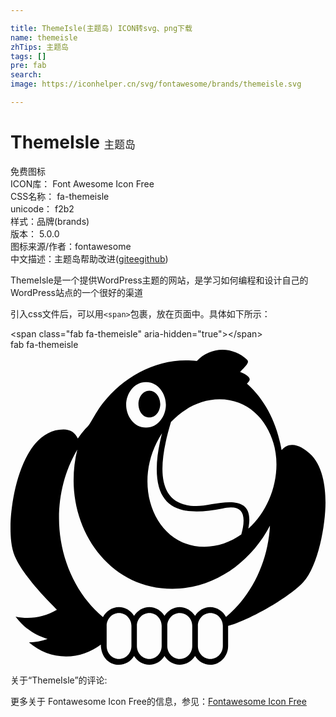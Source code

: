 ```yaml
---

title: ThemeIsle(主题岛) ICON转svg、png下载
name: themeisle
zhTips: 主题岛
tags: []
pre: fab
search: 
image: https://iconhelper.cn/svg/fontawesome/brands/themeisle.svg

---
```


# ThemeIsle  <small style="font-size: 60%;font-weight: 100">主题岛</small>


<div class="detail-page">
<p>
<span><span class="badge-success badge">免费图标</span> </span>
<br/>
<span>
ICON库：
<span class="badge-secondary badge">Font Awesome Icon Free</span> 
</span>
<br/>
<span>
CSS名称：
<span class="badge-secondary badge">fa-themeisle</span> 
</span>
<br/>
<span>
unicode：
<span class="badge-secondary badge">f2b2</span> 
<copy-btn content='f2b2' btn-title=""></copy-btn>
<copy-btn :content='String.fromCodePoint(parseInt("f2b2", 16))' btn-title="复制U"></copy-btn>
</span><br/><span>样式：<span class="badge-light badge">品牌(brands)</span></span>
<br/>
<span>
版本：
<span class="badge-secondary badge">5.0.0</span> 
</span>
<br/>
<span>图标来源/作者：<span class="badge-light badge">fontawesome</span></span> 
<br/>
<span class="zh-detail">中文描述：<span class="badge-primary badge">主题岛</span><span class="help-link"><span>帮助改进</span>(<a href="https://gitee.com/liuwave/icon-helper/edit/master/json/fontawesome/brands/themeisle.json" target="_blank" rel="noopener noreferrer">gitee</a><a href="https://github.com/liuwave/icon-helper/edit/master/json/fontawesome/brands/themeisle.json" target="_blank" rel="noopener noreferrer">github</a></span>)</span><br/>
</p>
</div><div class="description description alert alert-light">ThemeIsle是一个提供WordPress主题的网站，是学习如何编程和设计自己的WordPress站点的一个很好的渠道</div>
<div class="alert alert-dark">
  <i class="fab fa-themeisle fa-xs"></i>
  <i class="fab fa-themeisle fa-sm"></i>
  <i class="fab fa-themeisle fa-lg"></i>
  <i class="fab fa-themeisle fa-2x"></i>
  <i class="fab fa-themeisle fa-3x"></i>
  <i class="fab fa-themeisle fa-5x"></i>
  <i class="fab fa-themeisle fa-7x"></i>
</div>
<div>
  <p>引入css文件后，可以用<code>&lt;span&gt;</code>包裹，放在页面中。具体如下所示：    
  </p>
  <div class="alert alert-primary" style="font-size: 14px">
    &lt;span class="fab fa-themeisle" aria-hidden="true"&gt;&lt;/span&gt;
    <copy-btn content='<span class="fab fa-themeisle" aria-hidden="true"></span>'></copy-btn>
  </div>
  <div class="alert alert-secondary">
    <i class="fab fa-themeisle"
    style="font-size: 24px"
    aria-hidden="true"></i> fab fa-themeisle
    <copy-btn content="fab fa-themeisle" btn-title="复制图标名称"></copy-btn>
  </div>
</div>
<div id="svg" class="svg-wrap">
<svg xmlns="http://www.w3.org/2000/svg" viewBox="0 0 512 512"><path d="M208 88.286c0-10 6.286-21.714 17.715-21.714 11.142 0 17.714 11.714 17.714 21.714 0 10.285-6.572 21.714-17.714 21.714C214.286 110 208 98.571 208 88.286zm304 160c0 36.001-11.429 102.286-36.286 129.714-22.858 24.858-87.428 61.143-120.857 70.572l-1.143.286v32.571c0 16.286-12.572 30.571-29.143 30.571-10 0-19.429-5.714-24.572-14.286-5.427 8.572-14.856 14.286-24.856 14.286-10 0-19.429-5.714-24.858-14.286-5.142 8.572-14.571 14.286-24.57 14.286-10.286 0-19.429-5.714-24.858-14.286-5.143 8.572-14.571 14.286-24.571 14.286-18.857 0-29.429-15.714-29.429-32.857-16.286 12.285-35.715 19.428-56.571 19.428-22 0-43.429-8.285-60.286-22.857 10.285-.286 20.571-2.286 30.285-5.714-20.857-5.714-39.428-18.857-52-36.286 21.37 4.645 46.209 1.673 67.143-11.143-22-22-56.571-58.857-68.572-87.428C1.143 321.714 0 303.714 0 289.429c0-49.714 20.286-160 86.286-160 10.571 0 18.857 4.858 23.143 14.857a158.792 158.792 0 0 1 12-15.428c2-2.572 5.714-5.429 7.143-8.286 7.999-12.571 11.714-21.142 21.714-34C182.571 45.428 232 17.143 285.143 17.143c6 0 12 .285 17.714 1.143C313.714 6.571 328.857 0 344.572 0c14.571 0 29.714 6 40 16.286.857.858 1.428 2.286 1.428 3.428 0 3.714-10.285 13.429-12.857 16.286 4.286 1.429 15.714 6.858 15.714 12 0 2.857-2.857 5.143-4.571 7.143 31.429 27.714 49.429 67.143 56.286 108 4.286-5.143 10.285-8.572 17.143-8.572 10.571 0 20.857 7.144 28.571 14.001C507.143 187.143 512 221.714 512 248.286zM188 89.428c0 18.286 12.571 37.143 32.286 37.143 19.714 0 32.285-18.857 32.285-37.143 0-18-12.571-36.857-32.285-36.857-19.715 0-32.286 18.858-32.286 36.857zM237.714 194c0-19.714 3.714-39.143 8.571-58.286-52.039 79.534-13.531 184.571 68.858 184.571 21.428 0 42.571-7.714 60-20 2-7.429 3.714-14.857 3.714-22.572 0-14.286-6.286-21.428-20.572-21.428-4.571 0-9.143.857-13.429 1.714-63.343 12.668-107.142 3.669-107.142-63.999zm-41.142 254.858c0-11.143-8.858-20.857-20.286-20.857-11.429 0-20 9.715-20 20.857v32.571c0 11.143 8.571 21.142 20 21.142 11.428 0 20.286-9.715 20.286-21.142v-32.571zm49.143 0c0-11.143-8.572-20.857-20-20.857-11.429 0-20.286 9.715-20.286 20.857v32.571c0 11.143 8.857 21.142 20.286 21.142 11.428 0 20-10 20-21.142v-32.571zm49.713 0c0-11.143-8.857-20.857-20.285-20.857-11.429 0-20.286 9.715-20.286 20.857v32.571c0 11.143 8.857 21.142 20.286 21.142 11.428 0 20.285-9.715 20.285-21.142v-32.571zm49.715 0c0-11.143-8.857-20.857-20.286-20.857-11.428 0-20.286 9.715-20.286 20.857v32.571c0 11.143 8.858 21.142 20.286 21.142 11.429 0 20.286-10 20.286-21.142v-32.571zM421.714 286c-30.857 59.142-90.285 102.572-158.571 102.572-96.571 0-160.571-84.572-160.571-176.572 0-16.857 2-33.429 6-49.714-20 33.715-29.714 72.572-29.714 111.429 0 60.286 24.857 121.715 71.429 160.857 5.143-9.714 14.857-16.286 26-16.286 10 0 19.428 5.714 24.571 14.286 5.429-8.571 14.571-14.286 24.858-14.286 10 0 19.428 5.714 24.571 14.286 5.429-8.571 14.857-14.286 24.858-14.286 10 0 19.428 5.714 24.857 14.286 5.143-8.571 14.571-14.286 24.572-14.286 10.857 0 20.857 6.572 25.714 16 43.427-36.286 68.569-92 71.426-148.286zm10.572-99.714c0-53.714-34.571-105.714-92.572-105.714-30.285 0-58.571 15.143-78.857 36.857C240.862 183.812 233.41 254 302.286 254c28.805 0 97.357-28.538 84.286 36.857 28.857-26 45.714-65.714 45.714-104.571z"/></svg>
</div>
<detail full-name='fa-themeisle'></detail>
<div>
<p>关于“ThemeIsle”的评论:</p>
</div>
<Vssue title="关于“ThemeIsle”的评论" ></Vssue>    
<div><p>更多关于  Fontawesome Icon Free的信息，参见：<a target="_blank" href="https://iconhelper.cn/fontawesome.html">Fontawesome Icon Free</a>
</p></div>

